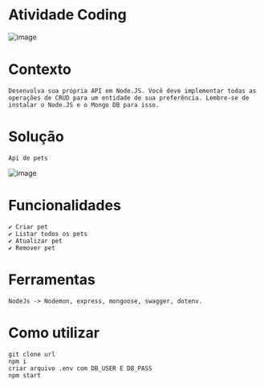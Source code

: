 # Atividade Coding
![image](https://github.com/Flipedds/ApiNodeJs/assets/110608654/9fc47fc6-4fd9-4910-8922-af06b59fb869)



# Contexto
    Desenvolva sua própria API em Node.JS. Você deve implementar todas as operações de CRUD para um entidade de sua preferência. Lembre-se de instalar o Node.JS e o Mongo DB para isso.

# Solução
    Api de pets
![image](https://github.com/Flipedds/ApiNodeJs/assets/110608654/7407afeb-6000-4995-8d7f-d12f6c9d737c)


# Funcionalidades
    ✔️ Criar pet
    ✔️ Listar todos os pets
    ✔️ Atualizar pet
    ✔️ Remover pet

# Ferramentas
    NodeJs -> Nodemon, express, mongoose, swagger, dotenv.

# Como utilizar 

    git clone url
    npm i
    criar arquivo .env com DB_USER E DB_PASS
    npm start
